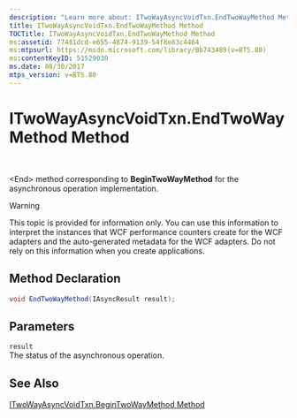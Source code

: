 ```yaml
---
description: "Learn more about: ITwoWayAsyncVoidTxn.EndTwoWayMethod Method"
title: ITwoWayAsyncVoidTxn.EndTwoWayMethod Method
TOCTitle: ITwoWayAsyncVoidTxn.EndTwoWayMethod Method
ms:assetid: 77481dcd-e655-4874-9139-54f8e83c4464
ms:mtpsurl: https://msdn.microsoft.com/library/Bb743489(v=BTS.80)
ms:contentKeyID: 51529030
ms.date: 08/30/2017
mtps_version: v=BTS.80
---
```


# ITwoWayAsyncVoidTxn.EndTwoWayMethod Method

 

\<End\> method corresponding to **BeginTwoWayMethod** for the asynchronous operation implementation.


> [!WARNING]
> <P>This topic is provided for information only. You can use this information to interpret the instances that WCF performance counters create for the WCF adapters and the auto-generated metadata for the WCF adapters. Do not rely on this information when you create applications.</P>



## Method Declaration

```C#
void EndTwoWayMethod(IAsyncResult result);  
```

## Parameters

`result`  
The status of the asynchronous operation.

## See Also

[ITwoWayAsyncVoidTxn.BeginTwoWayMethod Method](itwowayasyncvoidtxn-begintwowaymethod-method.md)

